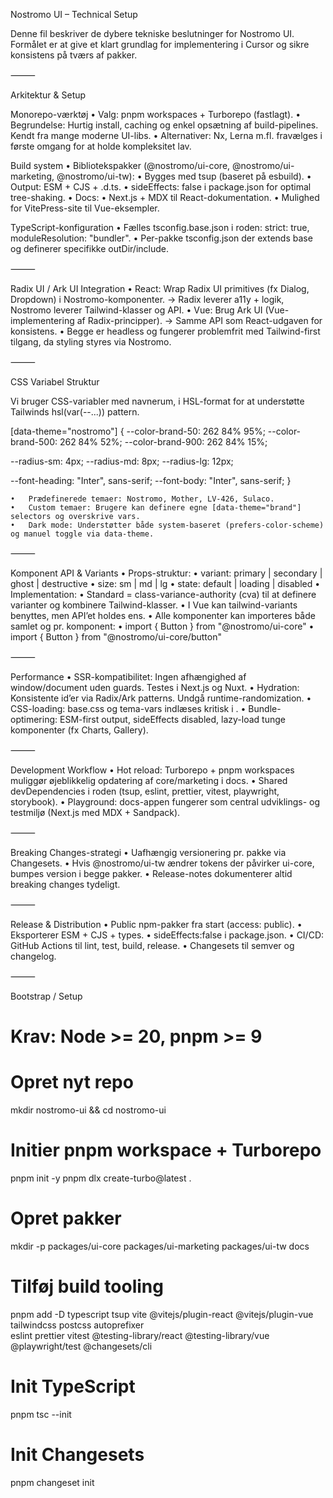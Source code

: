 Nostromo UI – Technical Setup

Denne fil beskriver de dybere tekniske beslutninger for Nostromo UI. Formålet er at give et klart grundlag for implementering i Cursor og sikre konsistens på tværs af pakker.

⸻

Arkitektur & Setup

Monorepo-værktøj
	•	Valg: pnpm workspaces + Turborepo (fastlagt).
	•	Begrundelse: Hurtig install, caching og enkel opsætning af build-pipelines. Kendt fra mange moderne UI-libs.
	•	Alternativer: Nx, Lerna m.fl. fravælges i første omgang for at holde kompleksitet lav.

Build system
	•	Bibliotekspakker (@nostromo/ui-core, @nostromo/ui-marketing, @nostromo/ui-tw):
	•	Bygges med tsup (baseret på esbuild).
	•	Output: ESM + CJS + .d.ts.
	•	sideEffects: false i package.json for optimal tree-shaking.
	•	Docs:
	•	Next.js + MDX til React-dokumentation.
	•	Mulighed for VitePress-site til Vue-eksempler.

TypeScript-konfiguration
	•	Fælles tsconfig.base.json i roden: strict: true, moduleResolution: "bundler".
	•	Per-pakke tsconfig.json der extends base og definerer specifikke outDir/include.

⸻

Radix UI / Ark UI Integration
	•	React: Wrap Radix UI primitives (fx Dialog, Dropdown) i Nostromo-komponenter.
→ Radix leverer a11y + logik, Nostromo leverer Tailwind-klasser og API.
	•	Vue: Brug Ark UI (Vue-implementering af Radix-principper).
→ Samme API som React-udgaven for konsistens.
	•	Begge er headless og fungerer problemfrit med Tailwind-first tilgang, da styling styres via Nostromo.

⸻

CSS Variabel Struktur

Vi bruger CSS-variabler med navnerum, i HSL-format for at understøtte Tailwinds hsl(var(--...)) pattern.

[data-theme="nostromo"] {
  --color-brand-50: 262 84% 95%;
  --color-brand-500: 262 84% 52%;
  --color-brand-900: 262 84% 15%;

  --radius-sm: 4px;
  --radius-md: 8px;
  --radius-lg: 12px;

  --font-heading: "Inter", sans-serif;
  --font-body: "Inter", sans-serif;
}

	•	Prædefinerede temaer: Nostromo, Mother, LV-426, Sulaco.
	•	Custom temaer: Brugere kan definere egne [data-theme="brand"] selectors og overskrive vars.
	•	Dark mode: Understøtter både system-baseret (prefers-color-scheme) og manuel toggle via data-theme.

⸻

Komponent API & Variants
	•	Props-struktur:
	•	variant: primary | secondary | ghost | destructive
	•	size: sm | md | lg
	•	state: default | loading | disabled
	•	Implementation:
	•	Standard = class-variance-authority (cva) til at definere varianter og kombinere Tailwind-klasser.
	•	I Vue kan tailwind-variants benyttes, men API’et holdes ens.
	•	Alle komponenter kan importeres både samlet og pr. komponent:
	•	import { Button } from "@nostromo/ui-core"
	•	import { Button } from "@nostromo/ui-core/button"

⸻

Performance
	•	SSR-kompatibilitet: Ingen afhængighed af window/document uden guards. Testes i Next.js og Nuxt.
	•	Hydration: Konsistente id’er via Radix/Ark patterns. Undgå runtime-randomization.
	•	CSS-loading: base.css og tema-vars indlæses kritisk i <head>.
	•	Bundle-optimering: ESM-first output, sideEffects disabled, lazy-load tunge komponenter (fx Charts, Gallery).

⸻

Development Workflow
	•	Hot reload: Turborepo + pnpm workspaces muliggør øjeblikkelig opdatering af core/marketing i docs.
	•	Shared devDependencies i roden (tsup, eslint, prettier, vitest, playwright, storybook).
	•	Playground: docs-appen fungerer som central udviklings- og testmiljø (Next.js med MDX + Sandpack).

⸻

Breaking Changes-strategi
	•	Uafhængig versionering pr. pakke via Changesets.
	•	Hvis @nostromo/ui-tw ændrer tokens der påvirker ui-core, bumpes version i begge pakker.
	•	Release-notes dokumenterer altid breaking changes tydeligt.

⸻

Release & Distribution
	•	Public npm-pakker fra start (access: public).
	•	Eksporterer ESM + CJS + types.
	•	sideEffects:false i package.json.
	•	CI/CD: GitHub Actions til lint, test, build, release.
	•	Changesets til semver og changelog.

⸻

Bootstrap / Setup

# Krav: Node >= 20, pnpm >= 9

# Opret nyt repo
mkdir nostromo-ui && cd nostromo-ui

# Initier pnpm workspace + Turborepo
pnpm init -y
pnpm dlx create-turbo@latest .

# Opret pakker
mkdir -p packages/ui-core packages/ui-marketing packages/ui-tw docs

# Tilføj build tooling
pnpm add -D typescript tsup vite @vitejs/plugin-react @vitejs/plugin-vue tailwindcss postcss autoprefixer \
  eslint prettier vitest @testing-library/react @testing-library/vue @playwright/test @changesets/cli

# Init TypeScript
pnpm tsc --init

# Init Changesets
pnpm changeset init
